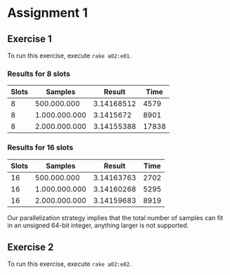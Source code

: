 # Assignment 1

## Exercise 1

To run this exercise, execute `rake a02:e01`.

### Results for 8 slots

| Slots | Samples       | Result     | Time  |
|-------|---------------|------------|-------|
| 8     |   500.000.000 | 3.14168512 | 4579  |
| 8     | 1.000.000.000 | 3.1415672  | 8901  |
| 8     | 2.000.000.000 | 3.14155388 | 17838 |

### Results for 16 slots

| Slots | Samples       | Result     | Time |
|-------|---------------|------------|------|
| 16    |   500.000.000 | 3.14163763 | 2702 |
| 16    | 1.000.000.000 | 3.14160268 | 5295 |
| 16    | 2.000.000.000 | 3.14159683 | 8919 |

Our parallelization strategy implies that the total number of samples can fit in an unsigned 64-bit integer, anything larger is not supported.

## Exercise 2

To run this exercise, execute `rake a02:e02`.

